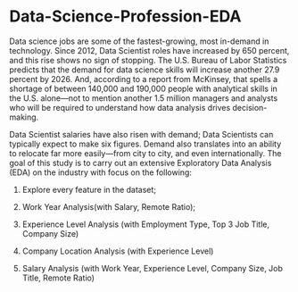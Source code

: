 # Data-Science-Profession-EDA
Data science jobs are some of the fastest-growing, most in-demand in technology. Since 2012, Data Scientist roles have increased by 650 percent, and this rise shows no sign of stopping. The U.S. Bureau of Labor Statistics predicts that the demand for data science skills will increase another 27.9 percent by 2026. And, according to a report from McKinsey, that spells a shortage of between 140,000 and 190,000 people with analytical skills in the U.S. alone—not to mention another 1.5 million managers and analysts who will be required to understand how data analysis drives decision-making.

Data Scientist salaries have also risen with demand; Data Scientists can typically expect to make six figures. Demand also translates into an ability to relocate far more easily—from city to city, and even internationally.
The goal of this study is to carry out an extensive Exploratory Data Analysis (EDA) on the industry with focus on the following:

 1. Explore every feature in the dataset;
 2. Work Year Analysis(with Salary, Remote Ratio);
 3. Experience Level Analysis (with Employment Type, Top 3 Job Title, Company Size)

 4. Company Location Analysis (with Experience Level)

 5. Salary Analysis (with Work Year, Experience Level, Company Size, Job Title, Remote Ratio)
